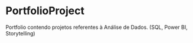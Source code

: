 # PortfolioProject
Portfolio contendo projetos referentes à Análise de Dados. (SQL, Power BI, Storytelling)

